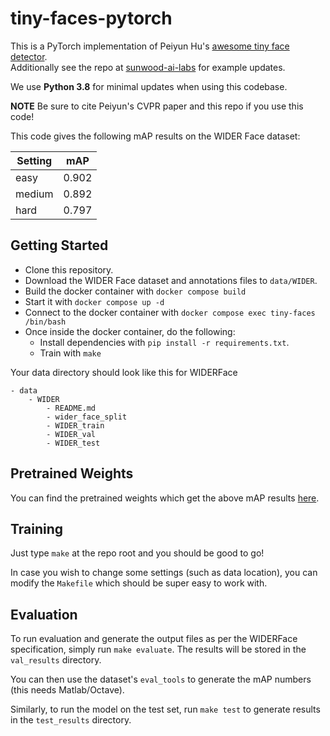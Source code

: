 # tiny-faces-pytorch

This is a PyTorch implementation of Peiyun Hu's [awesome tiny face detector](https://github.com/peiyunh/tiny).  
Additionally see the repo at [sunwood-ai-labs](https://github.com/Sunwood-ai-labs/tiny-faces-pytorch) for example updates.  

We use **Python 3.8** for minimal updates when using this codebase.

**NOTE** Be sure to cite Peiyun's CVPR paper and this repo if you use this code!

This code gives the following mAP results on the WIDER Face dataset:

| Setting | mAP   |
|---------|-------|
| easy    | 0.902 |
| medium  | 0.892 |
| hard    | 0.797 |

## Getting Started

- Clone this repository.
- Download the WIDER Face dataset and annotations files to `data/WIDER`.
- Build the docker container with `docker compose build`
- Start it with `docker compose up -d`
- Connect to the docker container with `docker compose exec tiny-faces /bin/bash`
- Once inside the docker container, do the following:
    - Install dependencies with `pip install -r requirements.txt`.
    - Train with `make`

Your data directory should look like this for WIDERFace

```
- data
    - WIDER
        - README.md
        - wider_face_split
        - WIDER_train
        - WIDER_val
        - WIDER_test
```

## Pretrained Weights

You can find the pretrained weights which get the above mAP results [here](https://drive.google.com/open?id=1V8c8xkMrQaCnd3MVChvJ2Ge-DUfXPHNu).

## Training

Just type `make` at the repo root and you should be good to go!

In case you wish to change some settings (such as data location), you can modify the `Makefile` which should be super easy to work with.

## Evaluation

To run evaluation and generate the output files as per the WIDERFace specification, simply run `make evaluate`. The results will be stored in the `val_results` directory.

You can then use the dataset's `eval_tools` to generate the mAP numbers (this needs Matlab/Octave).

Similarly, to run the model on the test set, run `make test` to generate results in the `test_results` directory.
